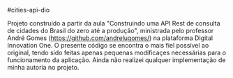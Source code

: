 #cities-api-dio

Projeto construído a partir da aula "Construindo uma API Rest de consulta de cidades do Brasil do zero até a produção", ministrada pelo professor André Gomes (https://github.com/andrelugomes/) na plataforma Digital Innovation One.
O presente código se encontra o mais fiel possível ao original, tendo sido feitas apenas pequenas modificaçes necessárias para o funcionamento da aplicação.
Ainda não realizei qualquer implementação de minha autoria no projeto.
